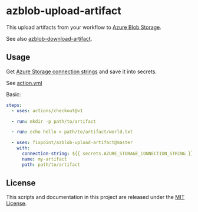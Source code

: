 # azblob-upload-artifact

This upload artifacts from your workflow to [Azure Blob Storage](https://azure.microsoft.com/ja-jp/services/storage/blobs/).

See also [azblob-download-artifact](https://github.com/fixpoint/azblob-download-artifact).

## Usage

Get [Azure Storage connection strings](https://docs.microsoft.com/en-us/azure/storage/common/storage-configure-connection-string) and save it into secrets.

See [action.yml](./action.yml)

Basic:

```yaml
steps:
  - uses: actions/checkout@v1

  - run: mkdir -p path/to/artifact

  - run: echo hello > path/to/artifact/world.txt

  - uses: fixpoint/azblob-upload-artifact@master
    with:
      connection-string: ${{ secrets.AZURE_STORAGE_CONNECTION_STRING }}
      name: my-artifact
      path: path/to/artifact
```

## License

This scripts and documentation in this project are released under the [MIT License](./LICENSE).
